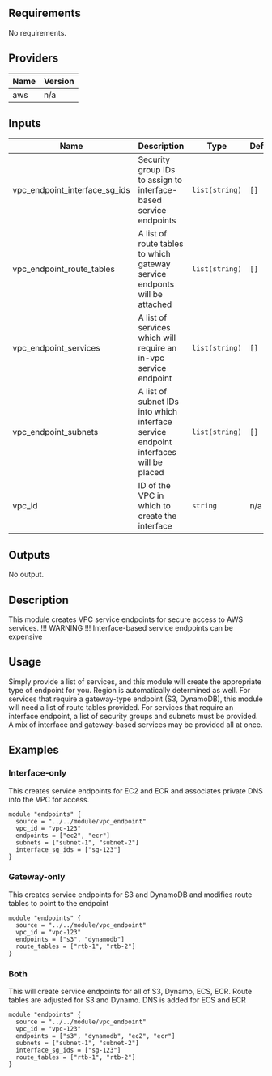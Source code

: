 ## Requirements

No requirements.

## Providers

| Name | Version |
|------|---------|
| aws | n/a |

## Inputs

| Name | Description | Type | Default | Required |
|------|-------------|------|---------|:--------:|
| vpc\_endpoint\_interface\_sg\_ids | Security group IDs to assign to interface-based service endpoints | `list(string)` | `[]` | no |
| vpc\_endpoint\_route\_tables | A list of route tables to which gateway service endponts will be attached | `list(string)` | `[]` | no |
| vpc\_endpoint\_services | A list of services which will require an in-vpc service endpoint | `list(string)` | `[]` | no |
| vpc\_endpoint\_subnets | A list of subnet IDs into which interface service endpoint interfaces will be placed | `list(string)` | `[]` | no |
| vpc\_id | ID of the VPC in which to create the interface | `string` | n/a | yes |

## Outputs

No output.

## Description
This module creates VPC service endpoints for secure access to AWS services. 
!!! WARNING !!! Interface-based service endpoints can be expensive

## Usage
Simply provide a list of services, and this module will create the appropriate type of endpoint for you. Region is automatically determined as well. For services that require a gateway-type endpoint (S3, DynamoDB), this module will need a list of route tables provided. For services that require an interface endpoint, a list of security groups and subnets must be provided. A mix of interface and gateway-based services may be provided all at once.

## Examples
### Interface-only
This creates service endpoints for EC2 and ECR and associates private DNS into the VPC for access.
```hcl
module "endpoints" {
  source = "../../module/vpc_endpoint"
  vpc_id = "vpc-123"
  endpoints = ["ec2", "ecr"]
  subnets = ["subnet-1", "subnet-2"]
  interface_sg_ids = ["sg-123"]
}
```

### Gateway-only
This creates service endpoints for S3 and DynamoDB and modifies route tables to point to the endpoint
```hcl
module "endpoints" {
  source = "../../module/vpc_endpoint"
  vpc_id = "vpc-123"
  endpoints = ["s3", "dynamodb"]
  route_tables = ["rtb-1", "rtb-2"]
}
```

### Both
This will create service endpoints for all of S3, Dynamo, ECS, ECR. Route tables are adjusted for S3 and Dynamo. DNS is added for ECS and ECR
```hcl
module "endpoints" {
  source = "../../module/vpc_endpoint"
  vpc_id = "vpc-123"
  endpoints = ["s3", "dynamodb", "ec2", "ecr"]
  subnets = ["subnet-1", "subnet-2"]
  interface_sg_ids = ["sg-123"]
  route_tables = ["rtb-1", "rtb-2"]
}
```
